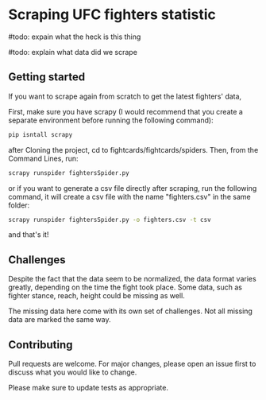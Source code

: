 # Scraping UFC fighters statistic

#todo: expain what the heck is this thing

#todo: explain what data did we scrape

## Getting started

If you want to scrape again from scratch to get the latest fighters' data, 

First, make sure you have scrapy (I would recommend that you create a separate environment before running the following command):
```bash
pip isntall scrapy
```


after Cloning the project, cd to fightcards/fightcards/spiders. Then, from the Command Lines, run:

```bash
scrapy runspider fightersSpider.py
```

or if you want to generate a csv file directly after scraping, run the following command, it will create a csv file with the name "fighters.csv" in the same folder:
```bash
scrapy runspider fightersSpider.py -o fighters.csv -t csv
```

and that's it!


## Challenges
Despite the fact that the data seem to be normalized, the data format varies greatly, depending on the time the fight took place. Some data, such as fighter stance, reach, height could be missing as well. 

The missing data here come with its own set of challenges. Not all missing data are marked the same way.


## Contributing
Pull requests are welcome. For major changes, please open an issue first to discuss what you would like to change.

Please make sure to update tests as appropriate.
